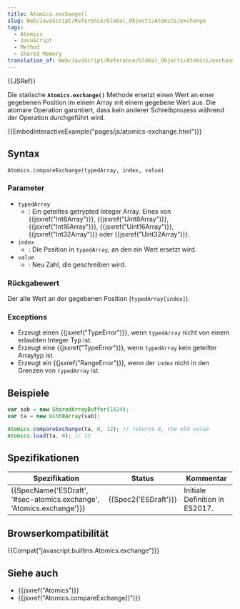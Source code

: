```yaml
---
title: Atomics.exchange()
slug: Web/JavaScript/Reference/Global_Objects/Atomics/exchange
tags:
  - Atomics
  - JavaScript
  - Method
  - Shared Memory
translation_of: Web/JavaScript/Reference/Global_Objects/Atomics/exchange
---
```

{{JSRef}}

Die statische **`Atomics.exchange()`** Methode ersetzt einen Wert an einer gegebenen Position im einem Array mit einem gegebene Wert aus. Die atomare Operation garantiert, dass kein anderer Schreibprozess während der Operation durchgeführt wird.

{{EmbedInteractiveExample("pages/js/atomics-exchange.html")}}

## Syntax

    Atomics.compareExchange(typedArray, index, value)

### Parameter

- `typedArray`
  - : Ein geteiltes getrypted Integer Array. Eines von {{jsxref("Int8Array")}}, {{jsxref("Uint8Array")}}, {{jsxref("Int16Array")}}, {{jsxref("Uint16Array")}}, {{jsxref("Int32Array")}} oder {{jsxref("Uint32Array")}}.
- `index`
  - : Die Position in `typedArray`, an den ein Wert ersetzt wird.
- `value`
  - : Neu Zahl, die geschreiben wird.

### Rückgabewert

Der alte Wert an der gegebenen Position (`typedArray[index]`).

### Exceptions

- Erzeugt einen {{jsxref("TypeError")}}, wenn `typedArray` nicht von einem erlaubten Integer Typ ist.
- Erzeugt eine {{jsxref("TypeError")}}, wenn `typedArray` kein geteilter Arraytyp ist.
- Erzeugt ein {{jsxref("RangeError")}}, wenn der `index` nicht in den Grenzen von `typedArray` ist.

## Beispiele

```js
var sab = new SharedArrayBuffer(1024);
var ta = new Uint8Array(sab);

Atomics.compareExchange(ta, 0, 12); // returns 0, the old value
Atomics.load(ta, 0); // 12
```

## Spezifikationen

| Spezifikation                                                                                | Status                       | Kommentar                      |
| -------------------------------------------------------------------------------------------- | ---------------------------- | ------------------------------ |
| {{SpecName('ESDraft', '#sec-atomics.exchange', 'Atomics.exchange')}} | {{Spec2('ESDraft')}} | Initiale Definition in ES2017. |

## Browserkompatibilität

{{Compat("javascript.builtins.Atomics.exchange")}}

## Siehe auch

- {{jsxref("Atomics")}}
- {{jsxref("Atomics.compareExchange()")}}
